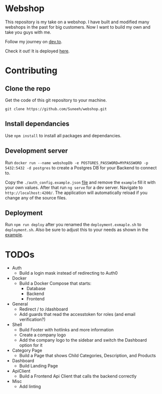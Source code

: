 # Webshop

This repository is my take on a webshop. I have built and modified many webshops in the past for big customers. Now I want to build my own and take you guys with me.

Follow my journey on [dev.to](https://dev.to/suneeh).

Check it out! It is deployed [here](https://shop.suneeh.de/).

# Contributing

## Clone the repo

Get the code of this git repository to your machine.

`git clone https://github.com/Suneeh/webshop.git`

## Install dependancies

Use `npm install` to install all packages and dependancies.

## Development server

Run `docker run --name webshopDb -e POSTGRES_PASSWORD=MYPASSWORD -p 5432:5432 -d postgres` to create a Postgres DB for your Backend to connect to.

Copy the `./auth_config.example.json` [file](https://github.com/Suneeh/webshop/blob/main/frontend/auth_config.example.json) and remove the `example` fill it with your own values. After that run `ng serve` for a dev server. Navigate to `http://localhost:4200/`. The application will automatically reload if you change any of the source files.

## Deployment

Run `npm run deploy` after you renamed the `deployment.exmaple.sh` to `deployment.sh`. Also be sure to adjust this to your needs as shown in the [example](https://github.com/Suneeh/webshop/blob/main/deploy.example.sh).

# TODOs

- Auth
  - Build a login mask instead of redirecting to Auth0
- Docker
  - Build a Docker Compose that starts:
    - Database
    - Backend
    - Frontend
- General
  - Redirect / to /dashboard
  - Add guards that read the accesstoken for roles (and email verification?)
- Shell
  - Build Footer with hotlinks and more information
  - Create a company logo
  - Add the company logo to the sidebar and switch the Dashboard option for it
- Category Page
  - Build a Page that shows Child Categories, Description, and Products
- Dashboard
  - Build Landing Page
- ApiClient
  - Build a Frontend Api Client that calls the backend correctly
- Misc
  - Add linting
